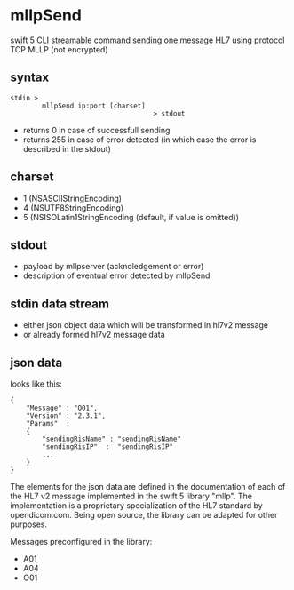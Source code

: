 # mllpSend

swift 5 CLI streamable command sending one message HL7 using protocol TCP MLLP (not encrypted)

## syntax
   
    stdin >
            mllpSend ip:port [charset] 
                                        > stdout

- returns 0 in case of successfull sending
- returns 255 in case of error detected (in which case the error is described in the stdout)

## charset

- 1 (NSASCIIStringEncoding)
- 4 (NSUTF8StringEncoding)
- 5 (NSISOLatin1StringEncoding (default, if value is omitted))
 
## stdout
- payload by mllpserver (acknoledgement or error)
- description of eventual error detected by mllpSend

## stdin data stream

- either json object data which will be transformed in hl7v2 message
- or already formed hl7v2 message data
 
## json data

looks like this:

    {
        "Message" : "O01",
        "Version" : "2.3.1",
        "Params"  :
        {
            "sendingRisName" : "sendingRisName"
            "sendingRisIP"  :  "sendingRisIP"
            ...
        }
    }
 
The elements for the json data are defined in the documentation of each of the HL7 v2 message implemented in the swift 5 library "mllp". The implementation is a proprietary specialization of the HL7 standard by opendicom.com. Being open source, the library can be adapted for other purposes.

Messages preconfigured in the library:

- A01
- A04
- O01
